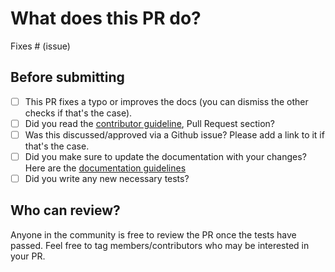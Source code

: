 # What does this PR do?

<!-- Remove if not applicable -->

Fixes # (issue)

## Before submitting

- [ ] This PR fixes a typo or improves the docs (you can dismiss the other checks if that's the case).
- [ ] Did you read the [contributor guideline](https://github.com/rbalestr-lab/stable-worldmodel/blob/main/CONTRIBUTING.md#create-a-pull-request),
      Pull Request section?
- [ ] Was this discussed/approved via a Github issue? Please add a link to it if that's the case.
- [ ] Did you make sure to update the documentation with your changes? Here are the
      [documentation guidelines](https://github.com/rbalestr-lab/stable-worldmodel/tree/main/docs)
- [ ] Did you write any new necessary tests?

## Who can review?

Anyone in the community is free to review the PR once the tests have passed. Feel free to tag
members/contributors who may be interested in your PR.

<!-- Your PR will be replied to more quickly if you can figure out the right person to tag with @
If you know how to use git blame, that is the easiest way, otherwise, please tag @lucas-maes or @RandallBalestriero -->

<!-- Some tips on docstring writing https://github.com/huggingface/transformers/tree/main/docs#writing-source-documentation -->
